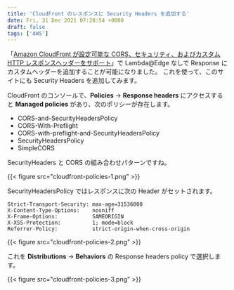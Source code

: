 ```yaml
---
title: 'CloudFront のレスポンスに Security Headers を追加する'
date: Fri, 31 Dec 2021 07:28:54 +0000
draft: false
tags: ['AWS']
---
```


「[Amazon CloudFront が設定可能な CORS、セキュリティ、およびカスタム HTTP レスポンスヘッダーをサポート](https://aws.amazon.com/jp/about-aws/whats-new/2021/11/amazon-cloudfront-supports-cors-security-custom-http-response-headers/)」で Lambda@Edge なしで Response にカスタムヘッダーを追加することが可能になりました。 これを使って、このサイトにも Security Headers を追加してみます。

CloudFront のコンソールで、**Policies** → **Response headers** にアクセスすると **Managed policies** があり、次のポリシーが存在します。

* CORS-and-SecurityHeadersPolicy
* CORS-With-Preflight
* CORS-with-preflight-and-SecurityHeadersPolicy
* SecurityHeadersPolicy
* SimpleCORS

SecurityHeaders と CORS の組み合わせパターンですね。

{{< figure src="cloudfront-policies-1.png" >}}

SecurityHeadersPolicy ではレスポンスに次の Header がセットされます。

```
Strict-Transport-Security: max-age=31536000
X-Content-Type-Options:    nosniff
X-Frame-Options:           SAMEORIGIN
X-XSS-Protection:          1; mode=block
Referrer-Policy:           strict-origin-when-cross-origin
```

{{< figure src="cloudfront-policies-2.png" >}}

これを **Distributions** → **Behaviors** の Response headers policy で選択します。

{{< figure src="cloudfront-policies-3.png" >}}
